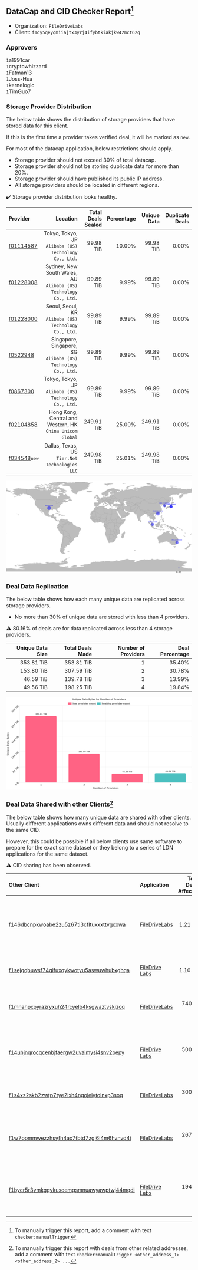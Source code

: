 ## DataCap and CID Checker Report[^1]
 - Organization: `FileDriveLabs`
 - Client: `f1dy5qeyqmiiajtx3yrj4ifybtkiakjkw42mct62q`
### Approvers
`1`a1991car<br/>`1`cryptowhizzard<br/>`1`Fatman13<br/>`1`Joss-Hua<br/>`1`kernelogic<br/>`1`TimGuo7

### Storage Provider Distribution
The below table shows the distribution of storage providers that have stored data for this client.

If this is the first time a provider takes verified deal, it will be marked as `new`.

For most of the datacap application, below restrictions should apply.
 - Storage provider should not exceed 30% of total datacap.
 - Storage provider should not be storing duplicate data for more than 20%.
 - Storage provider should have published its public IP address.
 - All storage providers should be located in different regions.

✔️ Storage provider distribution looks healthy.

| Provider                                                |                                                            Location | Total Deals Sealed | Percentage | Unique Data | Duplicate Deals |
| :------------------------------------------------------ | ------------------------------------------------------------------: | -----------------: | ---------: | ----------: | --------------: |
| [f01114587](https://filfox.info/en/address/f01114587)   |            Tokyo, Tokyo, JP<br/>`Alibaba (US) Technology Co., Ltd.` |          99.98 TiB |     10.00% |   99.98 TiB |           0.00% |
| [f01228008](https://filfox.info/en/address/f01228008)   | Sydney, New South Wales, AU<br/>`Alibaba (US) Technology Co., Ltd.` |          99.89 TiB |      9.99% |   99.89 TiB |           0.00% |
| [f01228000](https://filfox.info/en/address/f01228000)   |            Seoul, Seoul, KR<br/>`Alibaba (US) Technology Co., Ltd.` |          99.89 TiB |      9.99% |   99.89 TiB |           0.00% |
| [f0522948](https://filfox.info/en/address/f0522948)     |    Singapore, Singapore, SG<br/>`Alibaba (US) Technology Co., Ltd.` |          99.89 TiB |      9.99% |   99.89 TiB |           0.00% |
| [f0867300](https://filfox.info/en/address/f0867300)     |            Tokyo, Tokyo, JP<br/>`Alibaba (US) Technology Co., Ltd.` |          99.89 TiB |      9.99% |   99.89 TiB |           0.00% |
| [f02104858](https://filfox.info/en/address/f02104858)   |        Hong Kong, Central and Western, HK<br/>`China Unicom Global` |         249.91 TiB |     25.00% |  249.91 TiB |           0.00% |
| [f034548](https://filfox.info/en/address/f034548)`new`  |                   Dallas, Texas, US<br/>`Tier.Net Technologies LLC` |         249.98 TiB |     25.01% |  249.98 TiB |           0.00% |

<img src="https://raw.githubusercontent.com/data-preservation-programs/filplus-checker-assets/main/filecoin-project/filecoin-plus-large-datasets/issues/1624/1690201334974.png"/>

### Deal Data Replication
The below table shows how each many unique data are replicated across storage providers.

- No more than 30% of unique data are stored with less than 4 providers.

⚠️ 80.16% of deals are for data replicated across less than 4 storage providers.

| Unique Data Size | Total Deals Made | Number of Providers | Deal Percentage |
| ---------------: | ---------------: | ------------------: | --------------: |
|       353.81 TiB |       353.81 TiB |                   1 |          35.40% |
|       153.80 TiB |       307.59 TiB |                   2 |          30.78% |
|        46.59 TiB |       139.78 TiB |                   3 |          13.99% |
|        49.56 TiB |       198.25 TiB |                   4 |          19.84% |

<img src="https://raw.githubusercontent.com/data-preservation-programs/filplus-checker-assets/main/filecoin-project/filecoin-plus-large-datasets/issues/1624/1690201337553.png"/>

### Deal Data Shared with other Clients[^3]
The below table shows how many unique data are shared with other clients.
Usually different applications owns different data and should not resolve to the same CID.

However, this could be possible if all below clients use same software to prepare for the exact same dataset or they belong to a series of LDN applications for the same dataset.

⚠️ CID sharing has been observed.

| Other Client                                                                                                          | Application                                                                                    | Total Deals Affected | Unique CIDs | Approvers                                                                                                                                                   |
| :-------------------------------------------------------------------------------------------------------------------- | :--------------------------------------------------------------------------------------------- | -------------------: | ----------: | :---------------------------------------------------------------------------------------------------------------------------------------------------------- |
| [f146dbcnpkwoabe2zu5z67ti3cfltuxxxttvgoxwa](https://filfox.info/en/address/f146dbcnpkwoabe2zu5z67ti3cfltuxxxttvgoxwa) | [FileDriveLabs](https://github.com/filecoin-project/filecoin-plus-large-datasets/issues/1627)  |             1.21 PiB |       9,761 | `1`a1991car<br/>`1`cryptowhizzard<br/>`1`ipollo00<br/>`1`Joss-Hua<br/>`2`kernelogic<br/>`1`luobin544<br/>`1`newwebgroup<br/>`1`SuperChaiChai<br/>`1`TimGuo7 |
| [f1sejgqbuwsf74qifuxqykwotyu5aswuwhubxghqa](https://filfox.info/en/address/f1sejgqbuwsf74qifuxqykwotyu5aswuwhubxghqa) | [FileDrive Labs](https://github.com/filecoin-project/filecoin-plus-large-datasets/issues/1268) |             1.10 PiB |       8,012 | `5`cryptowhizzard<br/>`2`Joss-Hua<br/>`3`kernelogic<br/>`2`newwebgroup<br/>`1`stcouldlisa                                                                   |
| [f1mnahpxpyrazryxuh24rcyelb4ksgwaztvskjzcq](https://filfox.info/en/address/f1mnahpxpyrazryxuh24rcyelb4ksgwaztvskjzcq) | [FileDriveLabs](https://github.com/filecoin-project/filecoin-plus-large-datasets/issues/1623)  |           740.17 TiB |      11,202 | `1`cryptowhizzard<br/>`1`Destore2023<br/>`2`Fatman13<br/>`1`Joss-Hua<br/>`1`kernelogic<br/>`1`newwebgroup                                                   |
| [f14uhjnqrocqcenbjfaergw2uvaimysi4snv2oepy](https://filfox.info/en/address/f14uhjnqrocqcenbjfaergw2uvaimysi4snv2oepy) | [FileDrive Labs](https://github.com/filecoin-project/filecoin-plus-large-datasets/issues/1267) |           500.38 TiB |       5,151 | `1`1ane-1<br/>`3`cryptowhizzard<br/>`1`Joss-Hua<br/>`3`kernelogic<br/>`1`NDLABS-Leo<br/>`1`newwebgroup<br/>`1`stcouldlisa<br/>`1`steven004                  |
| [f1s4xz2skb2zwtp7tye2lxh4ngojejytolnxp3soq](https://filfox.info/en/address/f1s4xz2skb2zwtp7tye2lxh4ngojejytolnxp3soq) | [FileDriveLabs](https://github.com/filecoin-project/filecoin-plus-large-datasets/issues/1625)  |           300.66 TiB |       8,020 | `1`cryptowhizzard<br/>`2`Fatman13<br/>`1`Joss-Hua<br/>`2`kernelogic<br/>`1`newwebgroup                                                                      |
| [f1w7oommwezzhsyfh4ax7tbtd7zgl6i4m6hvnvd4i](https://filfox.info/en/address/f1w7oommwezzhsyfh4ax7tbtd7zgl6i4m6hvnvd4i) | [FileDriveLabs](https://github.com/filecoin-project/filecoin-plus-large-datasets/issues/1626)  |           267.86 TiB |       6,433 | `1`cryptowhizzard<br/>`1`ipollo00<br/>`2`Joss-Hua<br/>`2`kernelogic<br/>`1`luobin544<br/>`1`mikezli<br/>`1`newwebgroup<br/>`1`TimGuo7                       |
| [f1bycr5r3ymkgqvkuxoemgsmnuawyawptwj44mqdi](https://filfox.info/en/address/f1bycr5r3ymkgqvkuxoemgsmnuawyawptwj44mqdi) | [FileDrive Labs](https://github.com/filecoin-project/filecoin-plus-large-datasets/issues/1266) |           194.91 TiB |       2,370 | `1`1ane-1<br/>`2`cryptowhizzard<br/>`1`Joss-Hua<br/>`2`kernelogic<br/>`1`NDLABS-Leo<br/>`1`newwebgroup<br/>`1`stcouldlisa<br/>`1`steven004                  |

[^1]: To manually trigger this report, add a comment with text `checker:manualTrigger`

[^2]: Deals from those addresses are combined into this report as they are specified with `checker:manualTrigger`

[^3]: To manually trigger this report with deals from other related addresses, add a comment with text `checker:manualTrigger <other_address_1> <other_address_2> ...`
